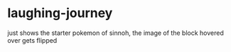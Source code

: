 # laughing-journey

just shows the starter pokemon of sinnoh, 
the image of the block hovered over gets flipped
